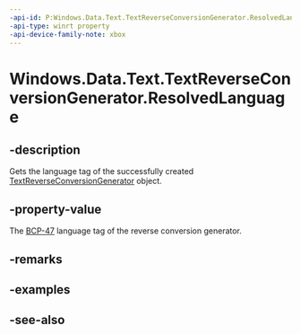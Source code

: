```yaml
---
-api-id: P:Windows.Data.Text.TextReverseConversionGenerator.ResolvedLanguage
-api-type: winrt property
-api-device-family-note: xbox
---
```


<!-- Property syntax
public string ResolvedLanguage { get; }
-->

# Windows.Data.Text.TextReverseConversionGenerator.ResolvedLanguage

## -description
Gets the language tag of the successfully created [TextReverseConversionGenerator](textreverseconversiongenerator.md) object.

## -property-value
The [BCP-47](http://tools.ietf.org/html/bcp47) language tag of the reverse conversion generator.

## -remarks

## -examples

## -see-also
